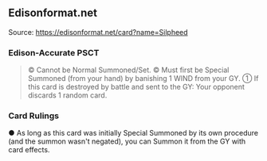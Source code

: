 
## Edisonformat.net

Source: https://edisonformat.net/card?name=Silpheed

### Edison-Accurate PSCT

> © Cannot be Normal Summoned/Set.
> © Must first be Special Summoned (from your hand) by banishing 1 WIND from your GY.
> ① If this card is destroyed by battle and sent to the GY: Your opponent discards 1 random card.

### Card Rulings

● As long as this card was initially Special Summoned by its own procedure (and the summon wasn't negated),
you can Summon it from the GY with card effects.
            